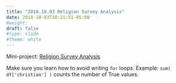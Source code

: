 ```yaml
---
title: "2018.10.03 Religion Survey Analysis"
date: 2018-10-03T10:21:51-05:00
#weight: 
draft: false
#type: slide
#theme: white
---
```


Mini-project: [Religion Survey
Analysis](https://colab.research.google.com/drive/10QP38Ex9RL9qHF6zUBQ85Khd_lc0V5iv)

Make sure you learn how to avoid writing `for` loops. Example: `sum(
df['christian'] )` counts the number of True values.

